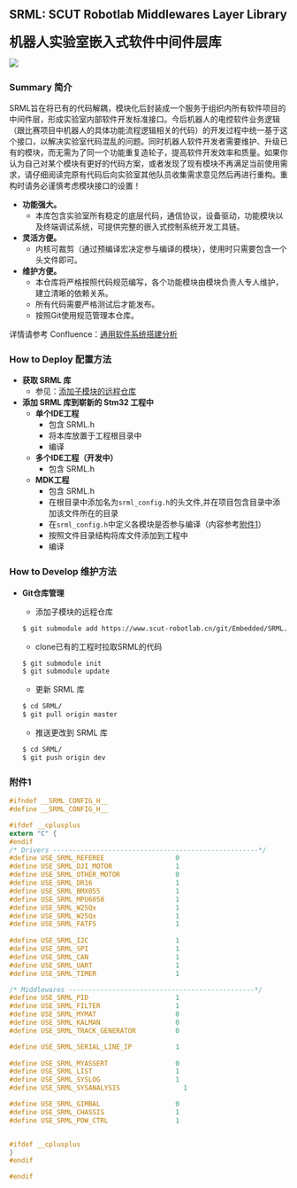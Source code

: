 ## SRML: SCUT Robotlab Middlewares Layer Library
<Font><font size="5">__机器人实验室嵌入式软件中间件层库__</Font>

![](https://img.shields.io/badge/当前版本(构建中)-V0.4-blue.svg)

### Summary 简介 

SRML旨在将已有的代码解耦，模块化后封装成一个服务于组织内所有软件项目的中间件层，形成实验室内部软件开发标准接口。今后机器人的电控软件业务逻辑（跟比赛项目中机器人的具体功能流程逻辑相关的代码）的开发过程中统一基于这个接口，以解决实验室代码混乱的问题。同时机器人软件开发者需要维护、升级已有的模块，而无需为了同一个功能重复造轮子，提高软件开发效率和质量。如果你认为自己对某个模块有更好的代码方案，或者发现了现有模块不再满足当前使用需求，请仔细阅读完原有代码后向实验室其他队员收集需求意见然后再进行重构。重构时请务必谨慎考虑模块接口的设置！
- __功能强大。__
  - 本库包含实验室所有稳定的底层代码，通信协议，设备驱动，功能模块以及终端调试系统，可提供完整的嵌入式控制系统开发工具链。
- __灵活方便。__
  - 内核可裁剪（通过预编译宏决定参与编译的模块），使用时只需要包含一个头文件即可。
- __维护方便。__
  - 本仓库将严格按照代码规范编写，各个功能模块由模块负责人专人维护，建立清晰的依赖关系。
  - 所有代码需要严格测试后才能发布。
  - 按照Git使用规范管理本仓库。

详情请参考 Confluence：[通用软件系统搭建分析](https://www.scut-robotlab.cn/confluence/pages/viewpage.action?pageId=21987475)

### How to Deploy 配置方法
- __获取 SRML 库__
  - 参见：[添加子模块的远程仓库](#添加子模块的远程仓库)
- __添加 SRML 库到崭新的 Stm32 工程中__
  - __单个IDE工程__
    - 包含 SRML.h
    - 将本库放置于工程根目录中
    - 编译
  - __多个IDE工程（开发中）__
    - 包含 SRML.h
  - __MDK工程__
    - 包含 SRML.h
    - 在根目录中添加名为`srml_config.h`的头文件,并在项目包含目录中添加该文件所在的目录
    - 在`srml_config.h`中定义各模块是否参与编译（内容参考[附件1](#附件1)）
    - 按照文件目录结构将库文件添加到工程中
    - 编译

### How to Develop 维护方法
- __Git仓库管理__
  - 添加子模块的远程仓库

  ```bash
  $ git submodule add https://www.scut-robotlab.cn/git/Embedded/SRML.git
  ```

  - clone已有的工程时拉取SRML的代码
  ```bash
  $ git submodule init
  $ git submodule update
  ```

  - 更新 SRML 库

  ```bash
  $ cd SRML/
  $ git pull origin master
  ```

  - 推送更改到 SRML 库
  
  ```bash
  $ cd SRML/
  $ git push origin dev
  ```

### 附件1

```c
#ifndef __SRML_CONFIG_H__
#define __SRML_CONFIG_H__

#ifdef __cplusplus
extern "C" {
#endif
/* Drivers ----------------------------------------------------*/
#define USE_SRML_REFEREE                  0
#define USE_SRML_DJI_MOTOR                1
#define USE_SRML_OTHER_MOTOR              0
#define USE_SRML_DR16                     1
#define USE_SRML_BMX055                   1
#define USE_SRML_MPU6050                  1
#define USE_SRML_W25Qx                    1
#define USE_SRML_W25Qx                    1
#define USE_SRML_FATFS                    1 
  
#define USE_SRML_I2C                      1
#define USE_SRML_SPI                      1
#define USE_SRML_CAN                      1
#define USE_SRML_UART                     1
#define USE_SRML_TIMER                    1

/* Middlewares -----------------------------------------------*/
#define USE_SRML_PID                      1
#define USE_SRML_FILTER                   1
#define USE_SRML_MYMAT                    0
#define USE_SRML_KALMAN                   0
#define USE_SRML_TRACK_GENERATOR          0

#define USE_SRML_SERIAL_LINE_IP           1
  
#define USE_SRML_MYASSERT                 0
#define USE_SRML_LIST                     1
#define USE_SRML_SYSLOG                   1
#define USE_SRML_SYSANALYSIS         	    1

#define USE_SRML_GIMBAL                   0
#define USE_SRML_CHASSIS                  1
#define USE_SRML_POW_CTRL                 1


#ifdef __cplusplus
}
#endif

#endif
```

